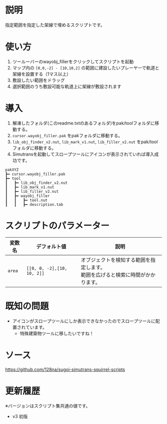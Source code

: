# 説明

指定範囲を指定した架線で埋めるスクリプトです。

# 使い方

1. ツールーバーのwayobj_fillerをクリックしてスクリプトを起動
1. マップ内の `[0,0,-2] - [10,10,2]` の範囲に建設したいプレーヤーで軌道と架線を設置する（1マス以上）
1. 敷設したい範囲をドラッグ
1. 選択範囲のうち敷設可能な軌道上に架線が敷設されます

# 導入

1. 解凍したフォルダ(このreadme.txtのあるフォルダ)をpak/toolフォルダに移動する。
1. `cursor.wayobj_filler.pak` をpakフォルダに移動する。
1. `lib_obj_finder_v2.nut`, `lib_mark_v1.nut`, `lib_filler_v2.nut` をpak/toolフォルダに移動する。
1. Simutransを起動してスロープツールにアイコンが表示されていれば導入成功です。

```
pakXYZ
┣━ cursor.wayobj_filler.pak
┣━ tool
┃   ┣━ lib_obj_finder_v2.nut
┃   ┣━ lib_mark_v1.nut
┃   ┣━ lib_filler_v2.nut
┃   ┣━ wayobj_filler
┃   ┃   ┣━ tool.nut
┃   ┃   ┣━ description.tab
```

# スクリプトのパラメーター

|変数名|デフォルト値|説明|
|---|---|---|
|`area`|`[[0, 0, -2],[10, 10, 2]]`|オブジェクトを検知する範囲を指定します。<br>範囲を広げると検索に時間がかかります。|

# 既知の問題

- アイコンがスロープツールにしか表示できなかったのでスロープツールに配置されています。
  - 特殊建築物ツールに移したいですね！

# ソース
https://github.com/128na/sugoi-simutrans-squirrel-scripts

# 更新履歴

※バージョンはスクリプト集共通の値です。

- v3 初版
